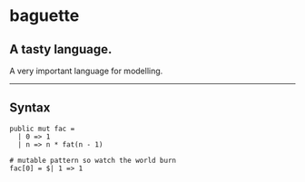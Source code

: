 # baguette
## A tasty language.

A very important language for modelling.

---

## Syntax

```
public mut fac =
  | 0 => 1
  | n => n * fat(n - 1)

# mutable pattern so watch the world burn
fac[0] = $| 1 => 1
```
